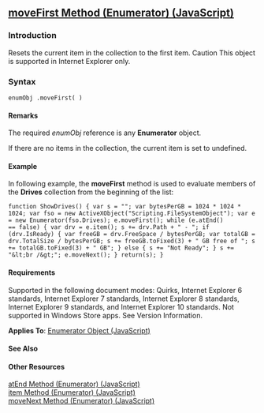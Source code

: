 ## [moveFirst Method (Enumerator) (JavaScript)](moveFirst-Method__Enumerator.html)

### Introduction 

 Resets the current item in the collection to the first item. Caution This object is supported in Internet Explorer only.

### Syntax 

```
enumObj .moveFirst( )
```

#### Remarks 

<div id="languageReferenceRemarksSection" class="section" name="collapseableSection" style="">
  <p xmlns:util="util">
    The required <i>enumObj</i> reference is any <b>Enumerator</b> object.
  </p>
  <p xmlns:util="util">
    If there are no items in the collection, the current item is set to undefined.
  </p>
</div>

#### Example 

<p xmlns:util="util">
  In following example, the <b>moveFirst</b> method is used to evaluate members of the <b>Drives</b> collection from the beginning of the list:
</p>

```
function ShowDrives() { var s = ""; var bytesPerGB = 1024 * 1024 * 1024; var fso = new ActiveXObject("Scripting.FileSystemObject"); var e = new Enumerator(fso.Drives); e.moveFirst(); while (e.atEnd()
== false) { var drv = e.item(); s += drv.Path + " - "; if (drv.IsReady) { var freeGB = drv.FreeSpace / bytesPerGB; var totalGB = drv.TotalSize / bytesPerGB; s += freeGB.toFixed(3) + " GB free of "; s
+= totalGB.toFixed(3) + " GB"; } else { s += "Not Ready"; } s += "&lt;br /&gt;"; e.moveNext(); } return(s); }
```

#### Requirements 

<div id="requirementsTitleSection" class="section" name="collapseableSection" style="">
  <p xmlns:util="util">
    Supported in the following document modes: Quirks, Internet Explorer 6 standards, Internet Explorer 7 standards, Internet Explorer 8 standards, Internet Explorer 9 standards, and Internet
    Explorer 10 standards. Not supported in Windows Store apps. See Version Information.
  </p>
  <p xmlns:util="util">
    <b>Applies To</b>: <span sdata="link"><a href="63f03c21-d58c-47db-a728-4d8d88b0a422.htm">Enumerator Object (JavaScript)</a></span>
  </p>
</div>

#### See Also 

<div id="seeAlsoSection" class="section" name="collapseableSection" style="">
  <h4 class="subHeading">
    Other Resources
  </h4>
  <div class="seeAlsoStyle">
    <span sdata="link" xmlns:util="util"><a href="326808fb-9a0f-428e-aff1-b11b237913f1.htm">atEnd Method (Enumerator) (JavaScript)</a></span>
  </div>
  <div class="seeAlsoStyle">
    <span sdata="link" xmlns:util="util"><a href="a88e93f2-42df-4578-a4f9-0760bd074185.htm">item Method (Enumerator) (JavaScript)</a></span>
  </div>
  <div class="seeAlsoStyle">
    <span sdata="link" xmlns:util="util"><a href="59aa339b-f375-450a-8276-37896a55a824.htm">moveNext Method (Enumerator) (JavaScript)</a></span>
  </div>
</div>

